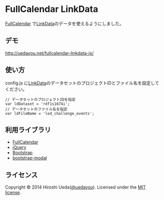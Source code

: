 # FullCalendar LinkData

[FullCalendar] で[LinkData]のデータを使えるようにしました。

## デモ

<http://uedayou.net/fullcalendar-linkdata-js/>

## 使い方

config.js に[LinkData]のデータセットのプロジェクトIDとファイル名を設定してください。

	// データセットのプロジェクトIDを指定
	var ldDataset = 'rdf1s1674i';
	// データセットのファイル名を指定
	var ldFileName = 'lod_challenge_events';

## 利用ライブラリ

- [FullCalendar]
- [jQuery]
- [Bootstrap]
- [bootstrap-modal]

## ライセンス

Copyright &copy; 2014 Hiroshi Ueda([@uedayou]). Licensed under the [MIT license][mit].

[LinkData]:http://linkdata.org/
[FullCalendar]:http://arshaw.com/fullcalendar/
[jQuery]:http://jquery.com/
[Bootstrap]:http://getbootstrap.com/
[bootstrap-modal]:https://github.com/jschr/bootstrap-modal
[MIT]: http://www.opensource.org/licenses/mit-license.php
[@uedayou]:https://twitter.com/uedayou